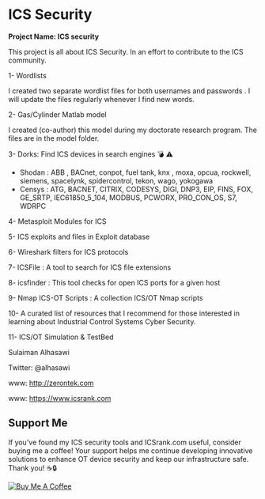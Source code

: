 # ICS Security
 **Project Name: ICS security** 

 This project is all about ICS Security. In an effort to contribute to the ICS community.

 1- Wordlists

I created two separate  wordlist files for both  usernames and passwords . I will update the files regularly whenever I find new words. 

2- Gas/Cylinder Matlab model

I created (co-author) this model during my doctorate research program. The files are in the model folder.

3- Dorks: Find ICS devices in search engines :bomb: :warning: 
* Shodan : ABB , BACnet, conpot, fuel tank, knx , moxa, opcua, rockwell, siemens, spacelynk, spidercontrol, tekon, wago, yokogawa
* Censys : ATG, BACNET, CITRIX, CODESYS, DIGI, DNP3, EIP, FINS, FOX, GE_SRTP, IEC61850_5_104, MODBUS, PCWORX, PRO_CON_OS, S7, WDRPC

4- Metasploit Modules for ICS 

5- ICS exploits and files in Exploit database 

6- Wireshark filters for ICS protocols 

7- ICSFile : A tool to search for ICS file extensions

8- icsfinder : This tool checks for open ICS ports for a given host 

9- Nmap ICS-OT Scripts : A collection ICS/OT Nmap scripts

10- A curated list of resources that I recommend for those interested in learning about Industrial Control Systems Cyber Security. 

11- ICS/OT Simulation & TestBed 

 Sulaiman Alhasawi
 
 Twitter: @alhasawi
 
 www: http://zerontek.com

 www: https://www.icsrank.com 

 <h2>Support Me</h2>
<p>If you've found my ICS security tools and ICSrank.com useful, consider buying me a coffee! Your support helps me continue developing innovative solutions to enhance OT device security and keep our infrastructure safe. Thank you! ☕🔒</p>
<a href="https://buymeacoffee.com/alhasawi" target="_blank">
    <img src="https://www.buymeacoffee.com/assets/img/custom_images/orange_img.png" alt="Buy Me A Coffee">
</a>

